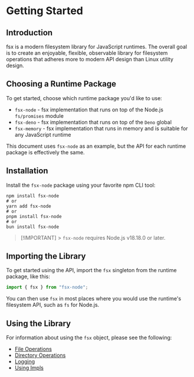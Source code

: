 # Getting Started

## Introduction

fsx is a modern filesystem library for JavaScript runtimes. The overall goal is to create an enjoyable, flexible, observable library for filesystem operations that adheres more to modern API design than Linux utility design.

## Choosing a Runtime Package

To get started, choose which runtime package you'd like to use:

-   `fsx-node` - fsx implementation that runs on top of the Node.js `fs/promises` module
-   `fsx-deno` - fsx implementation that runs on top of the `Deno` global
-   `fsx-memory` - fsx implementation that runs in memory and is suitable for any JavaScript runtime

This document uses `fsx-node` as an example, but the API for each runtime package is effectively the same.

## Installation

Install the `fsx-node` package using your favorite npm CLI tool:

```shell
npm install fsx-node
# or
yarn add fsx-node
# or
pnpm install fsx-node
# or
bun install fsx-node
```

> [!IMPORTANT] > `fsx-node` requires Node.js v18.18.0 or later.

## Importing the Library

To get started using the API, import the `fsx` singleton from the runtime package, like this:

```js
import { fsx } from "fsx-node";
```

You can then use `fsx` in most places where you would use the runtime's filesystem API, such as `fs` for Node.js.

## Using the Library

For information about using the `fsx` object, please see the following:

-   [File Operations](./file-operations.md)
-   [Directory Operations](./directory-operations.md)
-   [Logging](./logging.md)
-   [Using Impls](./using-impls.md)
